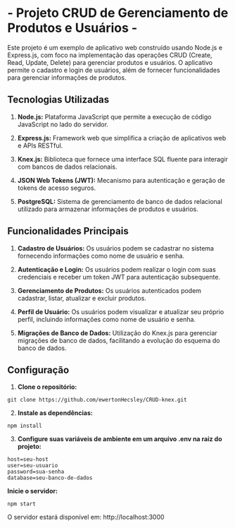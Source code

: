 # - Projeto CRUD de Gerenciamento de Produtos e Usuários -

Este projeto é um exemplo de aplicativo web construído usando Node.js e Express.js, com foco na implementação das operações CRUD (Create, Read, Update, Delete) para gerenciar produtos e usuários. O aplicativo permite o cadastro e login de usuários, além de fornecer funcionalidades para gerenciar informações de produtos.


## Tecnologias Utilizadas

1. **Node.js:** Plataforma JavaScript que permite a execução de código JavaScript no lado do servidor.

2. **Express.js:** Framework web que simplifica a criação de aplicativos web e APIs RESTful.

3. **Knex.js:** Biblioteca que fornece uma interface SQL fluente para interagir com bancos de dados relacionais.

4. **JSON Web Tokens (JWT):** Mecanismo para autenticação e geração de tokens de acesso seguros.

5. **PostgreSQL:** Sistema de gerenciamento de banco de dados relacional utilizado para armazenar informações de produtos e usuários.

## Funcionalidades Principais

1. **Cadastro de Usuários:** Os usuários podem se cadastrar no sistema fornecendo informações como nome de usuário e senha.

2. **Autenticação e Login:** Os usuários podem realizar o login com suas credenciais e receber um token JWT para autenticação subsequente.

3. **Gerenciamento de Produtos:** Os usuários autenticados podem cadastrar, listar, atualizar e excluir produtos.

4. **Perfil de Usuário:** Os usuários podem visualizar e atualizar seu próprio perfil, incluindo informações como nome de usuário e senha.

5. **Migrações de Banco de Dados:** Utilização do Knex.js para gerenciar migrações de banco de dados, facilitando a evolução do esquema do banco de dados.

  
## Configuração

1. **Clone o repositório:**
```
git clone https://github.com/ewertonHecsley/CRUD-knex.git
```
 2. **Instale as dependências:**
```
npm install
```
 3. **Configure suas variáveis de ambiente em um arquivo .env na raiz do projeto:**
```
host=seu-host
user=seu-usuario
password=sua-senha
database=seu-banco-de-dados
```

**Inicie o servidor:**
```
npm start
```
O servidor estará disponível em: http://localhost:3000




